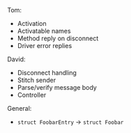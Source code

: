 Tom:
* Activation
* Activatable names
* Method reply on disconnect
* Driver error replies

David:
* Disconnect handling
* Stitch sender
* Parse/verify message body
* Controller

General:
* `struct FoobarEntry` -> `struct Foobar`